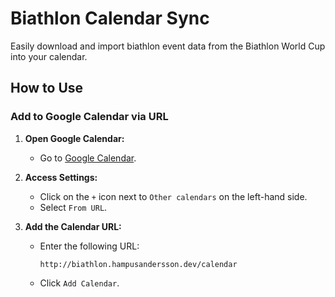 # Biathlon Calendar Sync

Easily download and import biathlon event data from the Biathlon World Cup into your calendar.

## How to Use

### Add to Google Calendar via URL

1. **Open Google Calendar:**

   - Go to [Google Calendar](https://calendar.google.com/).

2. **Access Settings:**

   - Click on the `+` icon next to `Other calendars` on the left-hand side.
   - Select `From URL`.

3. **Add the Calendar URL:**
   - Enter the following URL:
     ```
     http://biathlon.hampusandersson.dev/calendar
     ```
   - Click `Add Calendar`.
